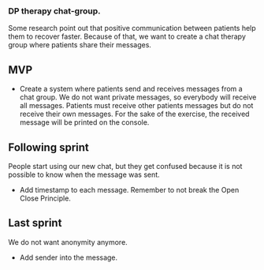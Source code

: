 ### DP therapy chat-group.
Some research point out that positive communication between patients help them to recover faster.
Because of that, we want to create a chat therapy group where patients share their messages.

## MVP
- Create a system where patients send and receives messages from a chat group.
  We do not want private messages, so everybody will receive all messages.
  Patients must receive other patients messages but do not receive their own messages.
  For the sake of the exercise, the received message will be printed on the console.

## Following sprint
People start using our new chat, but they get confused because it is not possible to know when the message was sent.
- Add timestamp to each message. Remember to not break the Open Close Principle.

## Last sprint
We do not want anonymity anymore.
- Add sender into the message.